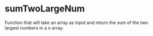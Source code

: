 # sumTwoLargeNum
Function that will take an array as input and return the sum of the two largest numbers in a n array.
